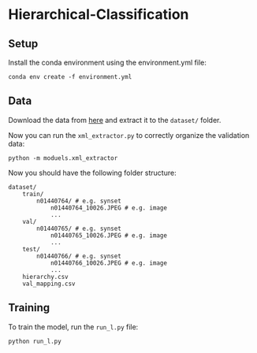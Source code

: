 # Hierarchical-Classification

## Setup
Install the conda environment using the environment.yml file:
```
conda env create -f environment.yml
```

## Data
Download the data from [here](https://image-net.org/challenges/LSVRC/2012/2012-downloads.php) and extract it to the `dataset/` folder.

Now you can run the `xml_extractor.py` to correctly organize the validation data:
```
python -m moduels.xml_extractor
```

Now you should have the following folder structure:
```
dataset/
    train/
        n01440764/ # e.g. synset
            n01440764_10026.JPEG # e.g. image
            ...
    val/
        n01440765/ # e.g. synset
            n01440765_10026.JPEG # e.g. image
            ...
    test/
        n01440766/ # e.g. synset
            n01440766_10026.JPEG # e.g. image
            ...
    hierarchy.csv
    val_mapping.csv
```

## Training
To train the model, run the `run_l.py` file:
```
python run_l.py
```